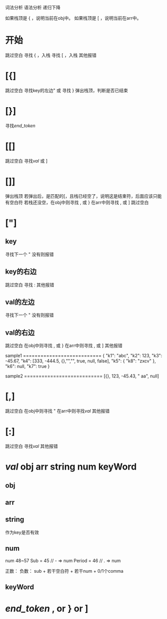 词法分析
语法分析
递归下降

如果栈顶是 { ，说明当前在obj中。
如果栈顶是 [ ，说明当前在arr中。

# 开始
跳过空白
寻找 { ，入栈
寻找 [	，入栈
其他报错

# [{]
跳过空白
寻找key的左边" 或
寻找 }	弹出栈顶，判断是否已结束

# [}]
寻找*end_token*

# [[]
跳过空白
寻找*val* 或 ]

# []]
弹出栈顶
若弹出后，是匹配的[，且栈已经空了，说明这是结束符，后面应该只能有空白符
若栈还没空，在obj中则寻找 , 或 }
在arr中则寻找 , 或 ]
跳过空白

# ["]  
## key
寻找下一个 "
没有则报错
## key的右边
跳过空白
寻找 :
其他报错
## val的左边
寻找下一个 "
没有则报错
## val的右边
跳过空白
在obj中则寻找 , 或 }
在arr中则寻找 , 或 ]
其他报错

sample1 ===========================
{
"k1": "abc",
"k2": 123,
"k3": -45.67,
"k4": [333, -444.5, {},"","", true, null, false],
"k5": {
"k8": "zxcv"
},
"k6": null,
"k7": true
}

sample2 ===========================
[{}, 123, -45.43, "  aa", null]




# [,]
跳过空白
在obj中则寻找 "
在arr中则寻找*val*
其他报错

# [:]
跳过空白
寻找*val*
其他报错

# *val*	obj arr string num keyWord
## obj

## arr

## string
作为key是否有效

## num
num     48~57
Sub    = 45 // - 	=> num
Period = 46 // . 	=> num

正数：
负数： sub + 若干空白符 + 若干num + 0/1个comma

## keyWord

# *end_token* , or } or ]

